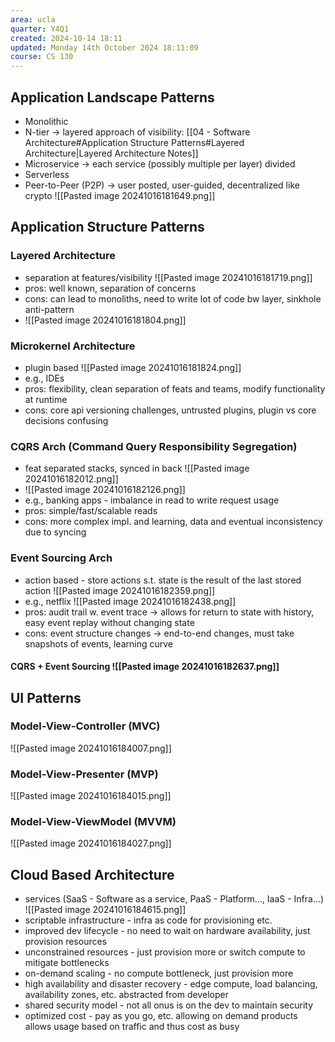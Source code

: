```yaml
---
area: ucla
quarter: Y4Q1
created: 2024-10-14 18:11
updated: Monday 14th October 2024 18:11:09
course: CS 130
---
```



## Application Landscape Patterns
- Monolithic
- N-tier -> layered approach of visibility: [[04 - Software Architecture#Application Structure Patterns#Layered Architecture|Layered Architecture Notes]]
- Microservice -> each service (possibly multiple per layer) divided
- Serverless
- Peer-to-Peer (P2P) -> user posted, user-guided, decentralized like crypto
![[Pasted image 20241016181649.png]]

## Application Structure Patterns
### Layered Architecture
- separation at features/visibility ![[Pasted image 20241016181719.png]]
- pros: well known, separation of concerns
- cons: can lead to monoliths, need to write lot of code bw layer, sinkhole anti-pattern
- ![[Pasted image 20241016181804.png]]
### Microkernel Architecture
- plugin based ![[Pasted image 20241016181824.png]]
- e.g., IDEs
- pros: flexibility, clean separation of feats and teams, modify functionality at runtime
- cons: core api versioning challenges, untrusted plugins, plugin vs core decisions confusing
### CQRS Arch (Command Query Responsibility Segregation)
- feat separated stacks, synced in back ![[Pasted image 20241016182012.png]]
- ![[Pasted image 20241016182126.png]]
- e.g., banking apps - imbalance in read to write request usage
- pros: simple/fast/scalable reads
- cons: more complex impl. and learning, data and eventual inconsistency due to syncing
### Event Sourcing Arch
- action based - store actions s.t. state is the result of the last stored action ![[Pasted image 20241016182359.png]]
- e.g., netflix ![[Pasted image 20241016182438.png]]
- pros: audit trail w. event trace -> allows for return to state with history, easy event replay without changing state
- cons: event structure changes -> end-to-end changes, must take snapshots of events, learning curve
#### CQRS + Event Sourcing ![[Pasted image 20241016182637.png]]

## UI Patterns
### Model-View-Controller (MVC)
![[Pasted image 20241016184007.png]]
### Model-View-Presenter (MVP)
![[Pasted image 20241016184015.png]]
### Model-View-ViewModel (MVVM)
![[Pasted image 20241016184027.png]]

## Cloud Based Architecture
- services (SaaS - Software as a service, PaaS - Platform..., IaaS - Infra...) ![[Pasted image 20241016184615.png]]
- scriptable infrastructure - infra as code for provisioning etc.
- improved dev lifecycle - no need to wait on hardware availability, just provision resources
- unconstrained resources - just provision more or switch compute to mitigate bottlenecks
- on-demand scaling - no compute bottleneck, just provision more
- high availability and disaster recovery - edge compute, load balancing, availability zones, etc. abstracted from developer
- shared security model - not all onus is on the dev to maintain security
- optimized cost - pay as you go, etc. allowing on demand products allows usage based on traffic and thus cost as busy
